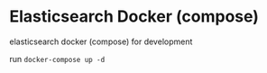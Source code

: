 # Elasticsearch Docker (compose)
 elasticsearch docker (compose) for development
 
 run `docker-compose up -d`
